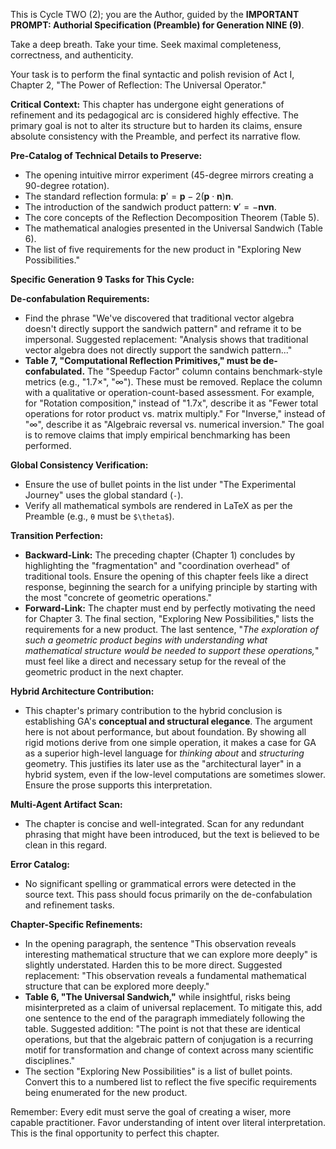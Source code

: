 This is Cycle TWO (2); you are the Author, guided by the **IMPORTANT PROMPT: Authorial Specification (Preamble) for Generation NINE (9)**.

Take a deep breath. Take your time. Seek maximal completeness, correctness, and authenticity.

Your task is to perform the final syntactic and polish revision of Act I, Chapter 2, "The Power of Reflection: The Universal Operator."

**Critical Context:** This chapter has undergone eight generations of refinement and its pedagogical arc is considered highly effective. The primary goal is not to alter its structure but to harden its claims, ensure absolute consistency with the Preamble, and perfect its narrative flow.

**Pre-Catalog of Technical Details to Preserve:**
- The opening intuitive mirror experiment (45-degree mirrors creating a 90-degree rotation).
- The standard reflection formula: $\mathbf{p}' = \mathbf{p} - 2(\mathbf{p} \cdot \mathbf{n})\mathbf{n}$.
- The introduction of the sandwich product pattern: $\mathbf{v}' = -\mathbf{n}\mathbf{v}\mathbf{n}$.
- The core concepts of the Reflection Decomposition Theorem (Table 5).
- The mathematical analogies presented in the Universal Sandwich (Table 6).
- The list of five requirements for the new product in "Exploring New Possibilities."

**Specific Generation 9 Tasks for This Cycle:**

**De-confabulation Requirements:**
- Find the phrase "We've discovered that traditional vector algebra doesn't directly support the sandwich pattern" and reframe it to be impersonal. Suggested replacement: "Analysis shows that traditional vector algebra does not directly support the sandwich pattern..."
- **Table 7, "Computational Reflection Primitives," must be de-confabulated.** The "Speedup Factor" column contains benchmark-style metrics (e.g., "1.7×", "∞"). These must be removed. Replace the column with a qualitative or operation-count-based assessment. For example, for "Rotation composition," instead of "1.7x", describe it as "Fewer total operations for rotor product vs. matrix multiply." For "Inverse," instead of "∞", describe it as "Algebraic reversal vs. numerical inversion." The goal is to remove claims that imply empirical benchmarking has been performed.

**Global Consistency Verification:**
- Ensure the use of bullet points in the list under "The Experimental Journey" uses the global standard (`-`).
- Verify all mathematical symbols are rendered in LaTeX as per the Preamble (e.g., `θ` must be `$\theta$`).

**Transition Perfection:**
- **Backward-Link:** The preceding chapter (Chapter 1) concludes by highlighting the "fragmentation" and "coordination overhead" of traditional tools. Ensure the opening of this chapter feels like a direct response, beginning the search for a unifying principle by starting with the most "concrete of geometric operations."
- **Forward-Link:** The chapter must end by perfectly motivating the need for Chapter 3. The final section, "Exploring New Possibilities," lists the requirements for a new product. The last sentence, "*The exploration of such a geometric product begins with understanding what mathematical structure would be needed to support these operations,*" must feel like a direct and necessary setup for the reveal of the geometric product in the next chapter.

**Hybrid Architecture Contribution:**
- This chapter's primary contribution to the hybrid conclusion is establishing GA's **conceptual and structural elegance**. The argument here is not about performance, but about foundation. By showing all rigid motions derive from one simple operation, it makes a case for GA as a superior high-level language for *thinking about* and *structuring* geometry. This justifies its later use as the "architectural layer" in a hybrid system, even if the low-level computations are sometimes slower. Ensure the prose supports this interpretation.

**Multi-Agent Artifact Scan:**
- The chapter is concise and well-integrated. Scan for any redundant phrasing that might have been introduced, but the text is believed to be clean in this regard.

**Error Catalog:**
- No significant spelling or grammatical errors were detected in the source text. This pass should focus primarily on the de-confabulation and refinement tasks.

**Chapter-Specific Refinements:**
- In the opening paragraph, the sentence "This observation reveals interesting mathematical structure that we can explore more deeply" is slightly understated. Harden this to be more direct. Suggested replacement: "This observation reveals a fundamental mathematical structure that can be explored more deeply."
- **Table 6, "The Universal Sandwich,"** while insightful, risks being misinterpreted as a claim of universal replacement. To mitigate this, add one sentence to the end of the paragraph immediately following the table. Suggested addition: "The point is not that these are identical operations, but that the algebraic pattern of conjugation is a recurring motif for transformation and change of context across many scientific disciplines."
- The section "Exploring New Possibilities" is a list of bullet points. Convert this to a numbered list to reflect the five specific requirements being enumerated for the new product.

Remember: Every edit must serve the goal of creating a wiser, more capable practitioner. Favor understanding of intent over literal interpretation. This is the final opportunity to perfect this chapter.
